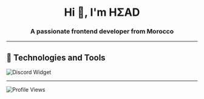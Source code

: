 <h1 align="center">Hi 👋, I'm HΣAD</h1>
<h3 align="center">A passionate frontend developer from Morocco</h3>

---

## 🧰 Technologies and Tools

  ![Discord Widget](https://discord.c99.nl/widget/theme-4/1178118182620377118.png)

---

![Profile Views](https://hits.seeyoufarm.com/api/count/incr/badge.svg?url=https://github.com/mehdiab07/&title=Profile%20Views)


